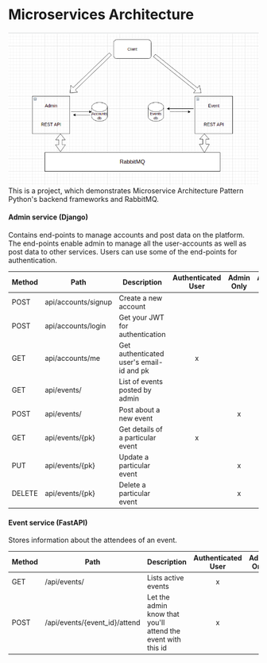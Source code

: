 # Microservices Architecture

![](https://github.com/satyap54/Microservices-Architecture/blob/main/Microservices/Architecture-diagram.png)
This is a project, which demonstrates Microservice Architecture Pattern Python's backend frameworks and RabbitMQ.

#### Admin service (Django)
Contains end-points to manage accounts and post data on the platform. The end-points enable admin to manage all the user-accounts as well as post data to other services. Users can use some of the end-points for authentication.

Method	| Path	| Description	| Authenticated	User | Admin Only | Allow Any
------------- | ------------------------- | ------------- |:-------------:|:----------------:|:----------------:|
POST	| api/accounts/signup	| Create a new account	|  | | x
POST	| api/accounts/login	| Get your JWT for authentication	|  | | x
GET	| api/accounts/me	| Get authenticated user's email-id and pk	|  x  | 	 | 
GET	| api/events/	| List of events posted by admin	|  |  |
POST	| api/events/	| Post about a new event	|  | x |
GET	| api/events/{pk}	| Get details of a particular event	|  x |  |
PUT	| api/events/{pk}	| Update a particular event	|  | x |
DELETE	| api/events/{pk}	| Delete a particular event	|   | x |

#### Event service (FastAPI)
Stores information about the attendees of an event.

Method	| Path	| Description	| Authenticated	User | Admin Only | Allow Any
------------- | ------------------------- | ------------- |:-------------:|:----------------:|:----------------:|
GET	| /api/events/	| Lists active events	| x | | 
POST| /api/events/{event_id}/attend	| Let the admin know that you'll attend the event with this id	| x | | 
